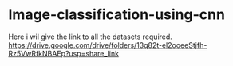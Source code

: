 # Image-classification-using-cnn

Here i wil give the link to all the datasets required.
https://drive.google.com/drive/folders/13q82t-el2ooeeStjfh-Rz5VwRfkNBAEp?usp=share_link
